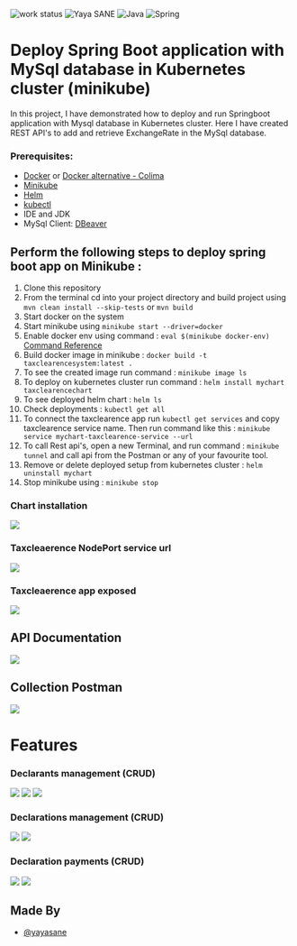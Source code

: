 ![work status](https://img.shields.io/badge/work-on%20progress-red.svg)
![Yaya SANE](https://img.shields.io/badge/Yaya%20SANE-Java-green)
![Java](https://img.shields.io/badge/Yaya%20SANE-JEE-yellowgreen)
![Spring](https://img.shields.io/badge/Yaya%20SANE-Spring%20boot-green)

# Deploy Spring Boot application with MySql database in Kubernetes cluster (minikube)

In this project, I have demonstrated how to deploy and run Springboot application with Mysql database in Kubernetes cluster. Here I have created REST API's to add and retrieve ExchangeRate in the MySql database.

### Prerequisites:
 - [Docker](https://docs.docker.com/engine/install/) or [Docker alternative - Colima](https://github.com/abiosoft/colima)
 - [Minikube](https://minikube.sigs.k8s.io/docs/start/)
 - [Helm](https://helm.sh/docs/intro/install/)
 - [kubectl](https://kubernetes.io/docs/tasks/tools/)
 - IDE and JDK
 - MySql Client: [DBeaver](https://dbeaver.io/download/)

## Perform the following steps to deploy spring boot app on Minikube :

1. Clone this repository
2. From the terminal cd into your project directory and build project using ``` mvn clean install --skip-tests ``` or ``` mvn build ```
3. Start docker on the system
4. Start minikube using ``` minikube start --driver=docker ```
5. Enable docker env using command :  ``` eval $(minikube docker-env)  ```  [Command Reference](https://minikube.sigs.k8s.io/docs/commands/docker-env/)
6. Build docker image in minikube : ``` docker build -t taxclearencesystem:latest . ```
7. To see the created image run command : ``` minikube image ls ```
8. To deploy on kubernetes cluster run command : ``` helm install mychart taxclearencechart ```
9. To see deployed helm chart : ``` helm ls ```
10. Check deployments : ``` kubectl get all ```
11. To connect the taxclearence app run ``` kubectl get services ``` and copy taxclearence service name. Then run command like this : ``` minikube service mychart-taxclearence-service --url ```
12. To call Rest api's, open a new Terminal, and run command : ``` minikube tunnel ``` and call api from the Postman or any of your favourite tool.
13. Remove or delete deployed setup from kubernetes cluster : ``` helm uninstall mychart ```
14. Stop minikube using : ``` minikube stop ```

### Chart installation

![](https://github.com/yayasane/tax-clearance-system/blob/main/screenshots/chartinstall.png)


### Taxcleaerence NodePort service url

![](https://github.com/yayasane/tax-clearance-system/blob/main/screenshots/taxclearence-service-url.png)


### Taxcleaerence app exposed

![](https://github.com/yayasane/tax-clearance-system/blob/main/screenshots/taxclearence-app.png)


## API Documentation

![](https://github.com/yayasane/tax-clearance-system/blob/main/screenshots/api-doc.png)

## Collection Postman

![](https://github.com/yayasane/tax-clearance-system/blob/main/screenshots/collection-postman.png)

# Features

### Declarants management (CRUD)

![](https://github.com/yayasane/tax-clearance-system/blob/main/screenshots/create-declarant.png)
![](https://github.com/yayasane/tax-clearance-system/blob/main/screenshots/retrieve-declarants.png)
![](https://github.com/yayasane/tax-clearance-system/blob/main/screenshots/retrieve-declarant-declarations.png)

### Declarations management (CRUD)

![](https://github.com/yayasane/tax-clearance-system/blob/main/screenshots/create-declaration.png)
![](https://github.com/yayasane/tax-clearance-system/blob/main/screenshots/retrieve-declarations.png)

### Declaration payments (CRUD)

![](https://github.com/yayasane/tax-clearance-system/blob/main/screenshots/create-payment.png)
![](https://github.com/yayasane/tax-clearance-system/blob/main/screenshots/retrieve-payments.png)

## Made By

- [@yayasane](https://github.com/yayasane)

